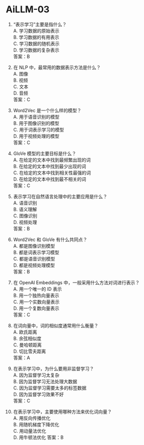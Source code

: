 # AiLLM-03

1. “表示学习”主要是指什么？  
A. 学习数据的原始表示  
B. 学习数据的有用表示  
C. 学习数据的随机表示  
D. 学习数据的复杂表示  
答案：B  

2. 在 NLP 中，最常用的数据表示方法是什么？  
A. 图像  
B. 视频  
C. 文本  
D. 音频  
答案：C  

3. Word2Vec 是一个什么样的模型？  
A. 用于语音识别的模型  
B. 用于图像识别的模型  
C. 用于词表示学习的模型  
D. 用于视频处理的模型  
答案：C  

4. GloVe 模型的主要目标是什么？  
A. 在给定的文本中找到最频繁出现的词  
B. 在给定的文本中找到最少出现的词  
C. 在给定的文本中找到相关性最强的词  
D. 在给定的文本中找到最不相关的词  
答案：C  

5. 表示学习在自然语言处理中的主要应用是什么？  
A. 语音识别  
B. 语义理解  
C. 图像识别  
D. 视频处理  
答案：B  

6. Word2Vec 和 GloVe 有什么共同点？  
A. 都是图像识别模型  
B. 都是词表示学习模型  
C. 都是语音识别模型  
D. 都是视频处理模型  
答案：B  

7. 在 OpenAI Embeddings 中，一般采用什么方法对词进行表示？  
A. 用一个唯一的 ID 表示  
B. 用一个独热向量表示  
C. 用一个实数向量表示  
D. 用一个复数向量表示  
答案：C  

8. 在词向量中，词的相似度通常用什么衡量？  
A. 欧氏距离  
B. 余弦相似度  
C. 曼哈顿距离  
D. 切比雪夫距离  
答案：A  

9. 在表示学习中，为什么要用非监督学习？  
A. 因为监督学习太复杂  
B. 因为监督学习无法处理大数据  
C. 因为监督学习需要太多的标签数据  
D. 因为监督学习效果不好  
答案：C  

10. 在表示学习中，主要使用哪种方法来优化词向量？  
A. 用反向传播优化  
B. 用随机梯度下降优化  
C. 用动量法优化  
D. 用牛顿法优化
答案：B  
